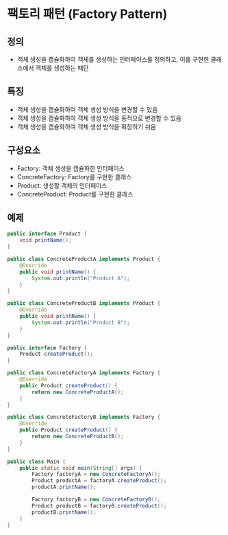 # 팩토리 패턴 (Factory Pattern)

## 정의

- 객체 생성을 캡슐화하여 객체를 생성하는 인터페이스를 정의하고, 이를 구현한 클래스에서 객체를 생성하는 패턴

## 특징

- 객체 생성을 캡슐화하여 객체 생성 방식을 변경할 수 있음
- 객체 생성을 캡슐화하여 객체 생성 방식을 동적으로 변경할 수 있음
- 객체 생성을 캡슐화하여 객체 생성 방식을 확장하기 쉬움

## 구성요소

- Factory: 객체 생성을 캡슐화한 인터페이스
- ConcreteFactory: Factory를 구현한 클래스
- Product: 생성할 객체의 인터페이스
- ConcreteProduct: Product를 구현한 클래스

## 예제

```java
public interface Product {
    void printName();
}

public class ConcreteProductA implements Product {
    @Override
    public void printName() {
        System.out.println("Product A");
    }
}

public class ConcreteProductB implements Product {
    @Override
    public void printName() {
        System.out.println("Product B");
    }
}

public interface Factory {
    Product createProduct();
}

public class ConcreteFactoryA implements Factory {
    @Override
    public Product createProduct() {
        return new ConcreteProductA();
    }
}

public class ConcreteFactoryB implements Factory {
    @Override
    public Product createProduct() {
        return new ConcreteProductB();
    }
}

public class Main {
    public static void main(String[] args) {
        Factory factoryA = new ConcreteFactoryA();
        Product productA = factoryA.createProduct();
        productA.printName();

        Factory factoryB = new ConcreteFactoryB();
        Product productB = factoryB.createProduct();
        productB.printName();
    }
}
```
